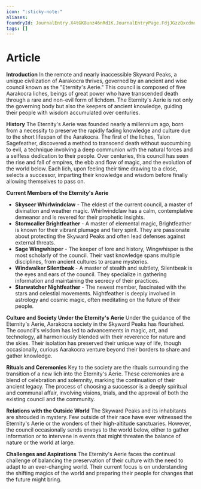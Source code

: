 ```yaml
---
icon: ":sticky-note:"
aliases: 
foundryId: JournalEntry.X4tGK8unz46nRd1K.JournalEntryPage.FdjJGzzQxcdmdLWX
tags: []
---
```


# Article
**Introduction** In the remote and nearly inaccessible Skyward Peaks, a unique civilization of Aarakocra thrives, governed by an ancient and wise council known as the "Eternity's Aerie." This council is composed of five Aarakocra liches, beings of great power who have transcended death through a rare and non-evil form of lichdom. The Eternity's Aerie is not only the governing body but also the keepers of ancient knowledge, guiding their people with wisdom accumulated over centuries.

**History** The Eternity's Aerie was founded nearly a millennium ago, born from a necessity to preserve the rapidly fading knowledge and culture due to the short lifespan of the Aarakocra. The first of the liches, Talon Sagefeather, discovered a method to transcend death without succumbing to evil, a technique involving a deep communion with the natural forces and a selfless dedication to their people. Over centuries, this council has seen the rise and fall of empires, the ebb and flow of magic, and the evolution of the world below. Each lich, upon feeling their time drawing to a close, selects a successor, imparting their knowledge and wisdom before finally allowing themselves to pass on.

**Current Members of the Eternity's Aerie**

*   **Skyseer Whirlwindclaw** - The eldest of the current council, a master of divination and weather magic. Whirlwindclaw has a calm, contemplative demeanor and is revered for their prophetic insights.
*   **Stormcaller Brightfeather** - A master of elemental magic, Brightfeather is known for their vibrant plumage and fiery spirit. They are passionate about protecting the Skyward Peaks and often lead defenses against external threats.
*   **Sage Wingwhisper** - The keeper of lore and history, Wingwhisper is the most scholarly of the council. Their vast knowledge spans multiple disciplines, from ancient cultures to arcane mysteries.
*   **Windwalker Silentbeak** - A master of stealth and subtlety, Silentbeak is the eyes and ears of the council. They specialize in gathering information and maintaining the secrecy of their practices.
*   **Starwatcher Nightfeather** - The newest member, fascinated with the stars and celestial movements. Nightfeather is deeply involved in astrology and cosmic magic, often meditating on the future of their people.

**Culture and Society Under the Eternity's Aerie** Under the guidance of the Eternity's Aerie, Aarakocra society in the Skyward Peaks has flourished. The council's wisdom has led to advancements in magic, art, and technology, all harmoniously blended with their reverence for nature and the skies. Their isolation has preserved their unique way of life, though occasionally, curious Aarakocra venture beyond their borders to share and gather knowledge.

**Rituals and Ceremonies** Key to the society are the rituals surrounding the transition of a new lich into the Eternity's Aerie. These ceremonies are a blend of celebration and solemnity, marking the continuation of their ancient legacy. The process of choosing a successor is a deeply spiritual and communal affair, involving visions, trials, and the approval of both the existing council and the community.

**Relations with the Outside World** The Skyward Peaks and its inhabitants are shrouded in mystery. Few outside of their race have ever witnessed the Eternity's Aerie or the wonders of their high-altitude sanctuaries. However, the council occasionally sends envoys to the world below, either to gather information or to intervene in events that might threaten the balance of nature or the world at large.

**Challenges and Aspirations** The Eternity's Aerie faces the continual challenge of balancing the preservation of their culture with the need to adapt to an ever-changing world. Their current focus is on understanding the shifting magics of the world and preparing their people for changes that the future might bring.